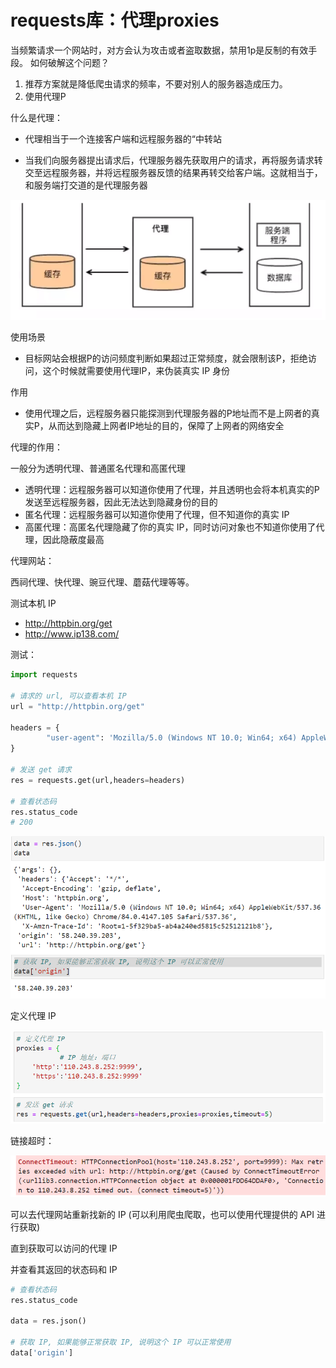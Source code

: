 # requests库：代理proxies

当频繁请求一个网站时，对方会认为攻击或者盗取数据，禁用1p是反制的有效手段。
如何破解这个问题？

1. 推荐方案就是降低爬虫请求的频率，不要对别人的服务器造成压力。
2. 使用代理P

什么是代理：

- 代理相当于一个连接客户端和远程服务器的“中转站

- 当我们向服务器提出请求后，代理服务器先获取用户的请求，再将服务请求转交至远程服务器，并将远程服务器反馈的结果再转交给客户端。这就相当于，和服务端打交道的是代理服务器

<img src=".\img\image-20200811205908605.png" alt="image-20200811205908605" style="zoom:80%;" />

使用场景

- 目标网站会根据P的访问频度判断如果超过正常频度，就会限制该P，拒绝访问，这个时候就需要使用代理IP，来伪装真实 IP 身份

作用

- 使用代理之后，远程服务器只能探测到代理服务器的P地址而不是上网者的真实P，从而达到隐藏上网者IP地址的目的，保障了上网者的网络安全

代理的作用：

一般分为透明代理、普通匿名代理和高匿代理

- 透明代理：远程服务器可以知道你使用了代理，并且透明也会将本机真实的P发送至远程服务器，因此无法达到隐藏身份的目的
- 匿名代理：远程服务器可以知道你使用了代理，但不知道你的真实 IP
- 高匿代理：高匿名代理隐藏了你的真实 IP，同时访问对象也不知道你使用了代理，因此隐蔽度最高



代理网站：

西祠代理、快代理、豌豆代理、蘑菇代理等等。

测试本机 IP

- http://httpbin.org/get
- http://www.ip138.com/





测试：

```python
import requests

# 请求的 url, 可以查看本机 IP
url = "http://httpbin.org/get"

headers = {
        "user-agent": 'Mozilla/5.0 (Windows NT 10.0; Win64; x64) AppleWebKit/537.36 (KHTML, like Gecko) Chrome/84.0.4147.105 Safari/537.36' 
}

# 发送 get 请求
res = requests.get(url,headers=headers)

# 查看状态码
res.status_code
# 200
```

<img src=".\img\image-20200811213621931.png" alt="image-20200811213621931" style="zoom:80%;" />

定义代理 IP

<img src=".\img\image-20200811213950873.png" alt="image-20200811213950873" style="zoom:80%;" />

链接超时：

<img src=".\img\image-20200811213805174.png" alt="image-20200811213805174" style="zoom:80%;" />

可以去代理网站重新找新的 IP (可以利用爬虫爬取，也可以使用代理提供的 API 进行获取)

直到获取可以访问的代理 IP

并查看其返回的状态码和 IP

```python
# 查看状态码
res.status_code

data = res.json()

# 获取 IP, 如果能够正常获取 IP, 说明这个 IP 可以正常使用
data['origin']
```

